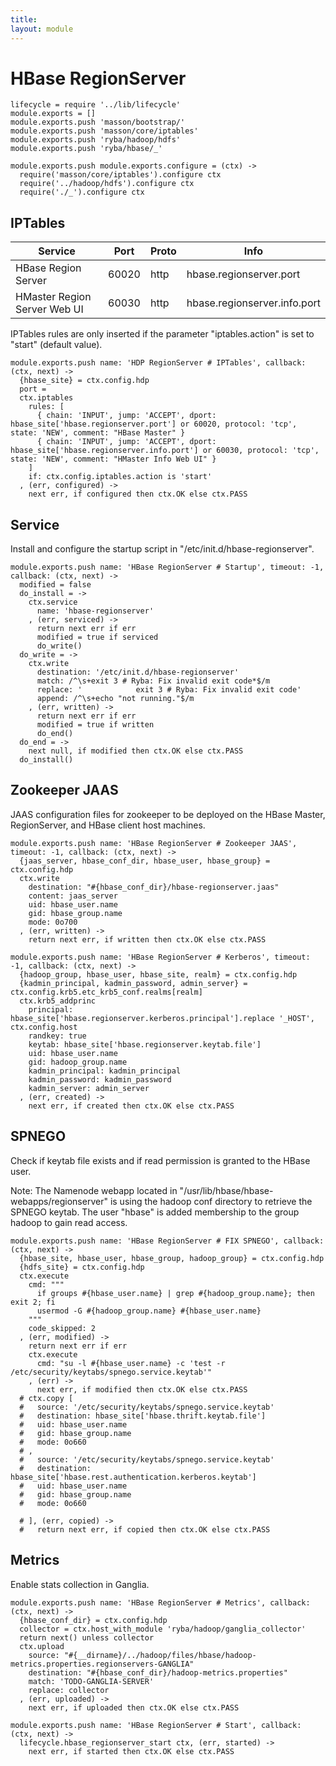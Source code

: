 ```yaml
---
title: 
layout: module
---
```


# HBase RegionServer

    lifecycle = require '../lib/lifecycle'
    module.exports = []
    module.exports.push 'masson/bootstrap/'
    module.exports.push 'masson/core/iptables'
    module.exports.push 'ryba/hadoop/hdfs'
    module.exports.push 'ryba/hbase/_'

    module.exports.push module.exports.configure = (ctx) ->
      require('masson/core/iptables').configure ctx
      require('../hadoop/hdfs').configure ctx
      require('./_').configure ctx

## IPTables

| Service                      | Port  | Proto | Info                         |
|------------------------------|-------|-------|------------------------------|
| HBase Region Server          | 60020 | http  | hbase.regionserver.port      |
| HMaster Region Server Web UI | 60030 | http  | hbase.regionserver.info.port |

IPTables rules are only inserted if the parameter "iptables.action" is set to 
"start" (default value).

    module.exports.push name: 'HDP RegionServer # IPTables', callback: (ctx, next) ->
      {hbase_site} = ctx.config.hdp
      port = 
      ctx.iptables
        rules: [
          { chain: 'INPUT', jump: 'ACCEPT', dport: hbase_site['hbase.regionserver.port'] or 60020, protocol: 'tcp', state: 'NEW', comment: "HBase Master" }
          { chain: 'INPUT', jump: 'ACCEPT', dport: hbase_site['hbase.regionserver.info.port'] or 60030, protocol: 'tcp', state: 'NEW', comment: "HMaster Info Web UI" }
        ]
        if: ctx.config.iptables.action is 'start'
      , (err, configured) ->
        next err, if configured then ctx.OK else ctx.PASS

## Service

Install and configure the startup script in 
"/etc/init.d/hbase-regionserver".

    module.exports.push name: 'HBase RegionServer # Startup', timeout: -1, callback: (ctx, next) ->
      modified = false
      do_install = ->
        ctx.service 
          name: 'hbase-regionserver'
        , (err, serviced) ->
          return next err if err
          modified = true if serviced
          do_write()
      do_write = ->
        ctx.write
          destination: '/etc/init.d/hbase-regionserver'
          match: /^\s+exit 3 # Ryba: Fix invalid exit code*$/m
          replace: '            exit 3 # Ryba: Fix invalid exit code'
          append: /^\s+echo "not running."$/m
        , (err, written) ->
          return next err if err
          modified = true if written
          do_end()
      do_end = ->
        next null, if modified then ctx.OK else ctx.PASS
      do_install()

## Zookeeper JAAS

JAAS configuration files for zookeeper to be deployed on the HBase Master, 
RegionServer, and HBase client host machines.

    module.exports.push name: 'HBase RegionServer # Zookeeper JAAS', timeout: -1, callback: (ctx, next) ->
      {jaas_server, hbase_conf_dir, hbase_user, hbase_group} = ctx.config.hdp
      ctx.write
        destination: "#{hbase_conf_dir}/hbase-regionserver.jaas"
        content: jaas_server
        uid: hbase_user.name
        gid: hbase_group.name
        mode: 0o700
      , (err, written) ->
        return next err, if written then ctx.OK else ctx.PASS

    module.exports.push name: 'HBase RegionServer # Kerberos', timeout: -1, callback: (ctx, next) ->
      {hadoop_group, hbase_user, hbase_site, realm} = ctx.config.hdp
      {kadmin_principal, kadmin_password, admin_server} = ctx.config.krb5.etc_krb5_conf.realms[realm]
      ctx.krb5_addprinc
        principal: hbase_site['hbase.regionserver.kerberos.principal'].replace '_HOST', ctx.config.host
        randkey: true
        keytab: hbase_site['hbase.regionserver.keytab.file']
        uid: hbase_user.name
        gid: hadoop_group.name
        kadmin_principal: kadmin_principal
        kadmin_password: kadmin_password
        kadmin_server: admin_server
      , (err, created) ->
        next err, if created then ctx.OK else ctx.PASS

## SPNEGO

Check if keytab file exists and if read permission is granted to the HBase user.

Note: The Namenode webapp located in "/usr/lib/hbase/hbase-webapps/regionserver" is
using the hadoop conf directory to retrieve the SPNEGO keytab. The user "hbase"
is added membership to the group hadoop to gain read access.

    module.exports.push name: 'HBase RegionServer # FIX SPNEGO', callback: (ctx, next) ->
      {hbase_site, hbase_user, hbase_group, hadoop_group} = ctx.config.hdp
      {hdfs_site} = ctx.config.hdp
      ctx.execute
        cmd: """
          if groups #{hbase_user.name} | grep #{hadoop_group.name}; then exit 2; fi
          usermod -G #{hadoop_group.name} #{hbase_user.name}
        """
        code_skipped: 2
      , (err, modified) ->
        return next err if err
        ctx.execute
          cmd: "su -l #{hbase_user.name} -c 'test -r /etc/security/keytabs/spnego.service.keytab'"
        , (err) ->
          next err, if modified then ctx.OK else ctx.PASS
      # ctx.copy [
      #   source: '/etc/security/keytabs/spnego.service.keytab'
      #   destination: hbase_site['hbase.thrift.keytab.file']
      #   uid: hbase_user.name
      #   gid: hbase_group.name
      #   mode: 0o660
      # ,
      #   source: '/etc/security/keytabs/spnego.service.keytab'
      #   destination: hbase_site['hbase.rest.authentication.kerberos.keytab']
      #   uid: hbase_user.name
      #   gid: hbase_group.name
      #   mode: 0o660
      
      # ], (err, copied) ->
      #   return next err, if copied then ctx.OK else ctx.PASS

## Metrics

Enable stats collection in Ganglia.

    module.exports.push name: 'HBase RegionServer # Metrics', callback: (ctx, next) ->
      {hbase_conf_dir} = ctx.config.hdp
      collector = ctx.host_with_module 'ryba/hadoop/ganglia_collector'
      return next() unless collector
      ctx.upload
        source: "#{__dirname}/../hadoop/files/hbase/hadoop-metrics.properties.regionservers-GANGLIA"
        destination: "#{hbase_conf_dir}/hadoop-metrics.properties"
        match: 'TODO-GANGLIA-SERVER'
        replace: collector
      , (err, uploaded) ->
        next err, if uploaded then ctx.OK else ctx.PASS

    module.exports.push name: 'HBase RegionServer # Start', callback: (ctx, next) ->
      lifecycle.hbase_regionserver_start ctx, (err, started) ->
        next err, if started then ctx.OK else ctx.PASS




